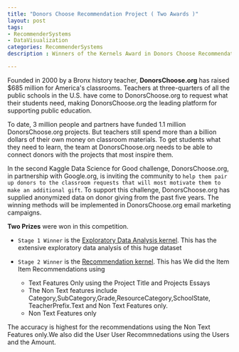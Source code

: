 ```yaml
---
title: "Donors Choose Recommendation Project ( Two Awards )"
layout: post
tags:
- RecommenderSystems
- DataVisualization
categories: RecommenderSystems
description : Winners of the Kernels Award in Donors Choose Recommendation Project.      

---
```


Founded in 2000 by a Bronx history teacher, **DonorsChoose.org** has raised $685 million for America's classrooms. Teachers at three-quarters of all the public schools in the U.S. have come to DonorsChoose.org to request what their students need, making DonorsChoose.org the leading platform for supporting public education.                        

To date, 3 million people and partners have funded 1.1 million DonorsChoose.org projects. But teachers still spend more than a billion dollars of their own money on classroom materials. To get students what they need to learn, the team at DonorsChoose.org needs to be able to connect donors with the projects that most inspire them.                  

In the second Kaggle Data Science for Good challenge, DonorsChoose.org, in partnership with Google.org, is inviting the community to `help them pair up donors to the classroom requests that will most motivate them to make an additional gift`. To support this challenge, DonorsChoose.org has supplied anonymized data on donor giving from the past five years. The winning methods will be implemented in DonorsChoose.org email marketing campaigns.              

**Two Prizes** were won in this competition.            

* `Stage 1 Winner` is the [Exploratory Data Analysis kernel](https://www.kaggle.com/ambarish/eda-and-recommendation-system-donors-choose). This has the extensive exploratory data analysis of this huge dataset                                         

* `Stage 2 Winner` is the [Recommendation kernel](https://www.kaggle.com/ambarish/recommendation-system-donors-choose). This has We did the Item Item Recommendations using        

    - Text Features Only using the Project Title and Projects Essays              
    - The Non Text features include Category,SubCategory,Grade,ResourceCategory,SchoolState, TeacherPrefix.Text and Non Text Features only.           
    - Non Text Features only             

The accuracy is highest for the recommendations using the Non Text Features only.We also did the User User Recommnedations using the Users and the Amount.                
